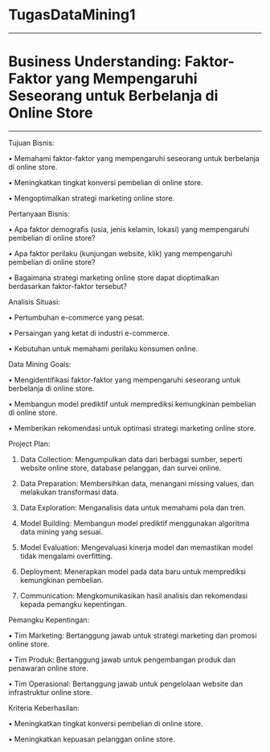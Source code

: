 # TugasDataMining1
--------------------------------------------------------------------------------------------------------------------------------------------------------------------------------------------------------------------------------------

# Business Understanding: Faktor-Faktor yang Mempengaruhi Seseorang untuk Berbelanja di Online Store

---------------------------------------------------------------------------------------------------------------------------------------------------------------------------------------------------------------------------------------

Tujuan Bisnis:

•	Memahami faktor-faktor yang mempengaruhi seseorang untuk berbelanja di online store.

•	Meningkatkan tingkat konversi pembelian di online store.

•	Mengoptimalkan strategi marketing online store.



Pertanyaan Bisnis:

•	Apa faktor demografis (usia, jenis kelamin, lokasi) yang mempengaruhi pembelian di online store?

•	Apa faktor perilaku (kunjungan website, klik) yang mempengaruhi pembelian di online store?

•	Bagaimana strategi marketing online store dapat dioptimalkan berdasarkan faktor-faktor tersebut?



Analisis Situasi:

•	Pertumbuhan e-commerce yang pesat.

•	Persaingan yang ketat di industri e-commerce.

•	Kebutuhan untuk memahami perilaku konsumen online.



Data Mining Goals:

•	Mengidentifikasi faktor-faktor yang mempengaruhi seseorang untuk berbelanja di online store.

•	Membangun model prediktif untuk memprediksi kemungkinan pembelian di online store.

•	Memberikan rekomendasi untuk optimasi strategi marketing online store.



Project Plan:

1.	Data Collection: Mengumpulkan data dari berbagai sumber, seperti website online store, database pelanggan, dan survei online.
   
3.	Data Preparation: Membersihkan data, menangani missing values, dan melakukan transformasi data.
   
5.	Data Exploration: Menganalisis data untuk memahami pola dan tren.
   
7.	Model Building: Membangun model prediktif menggunakan algoritma data mining yang sesuai.
   
9.	Model Evaluation: Mengevaluasi kinerja model dan memastikan model tidak mengalami overfitting.
    
11.	Deployment: Menerapkan model pada data baru untuk memprediksi kemungkinan pembelian.
    
13.	Communication: Mengkomunikasikan hasil analisis dan rekomendasi kepada pemangku kepentingan.

    
   
Pemangku Kepentingan:

•	Tim Marketing: Bertanggung jawab untuk strategi marketing dan promosi online store.

•	Tim Produk: Bertanggung jawab untuk pengembangan produk dan penawaran online store.

•	Tim Operasional: Bertanggung jawab untuk pengelolaan website dan infrastruktur online store.



Kriteria Keberhasilan:

•	Meningkatkan tingkat konversi pembelian di online store.

•	Meningkatkan kepuasan pelanggan online store.
